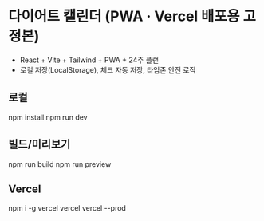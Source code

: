 # 다이어트 캘린더 (PWA · Vercel 배포용 고정본)
- React + Vite + Tailwind + PWA + 24주 플랜
- 로컬 저장(LocalStorage), 체크 자동 저장, 타임존 안전 로직

## 로컬
npm install
npm run dev

## 빌드/미리보기
npm run build
npm run preview

## Vercel
npm i -g vercel
vercel
vercel --prod
